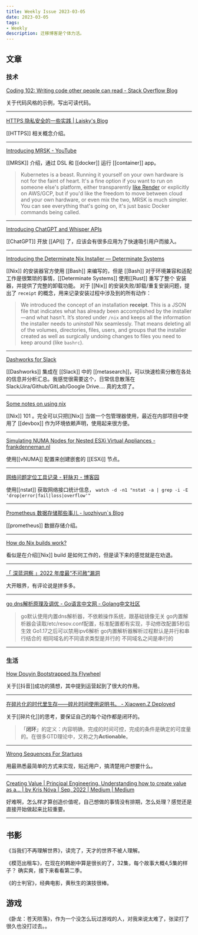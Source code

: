 ```yaml
---
title: Weekly Issue 2023-03-05
date: 2023-03-05
tags:
- Weekly
description: 迁移博客是个体力活。
---
```



## 文章

### 技术


[Coding 102: Writing code other people can read - Stack Overflow Blog](https://stackoverflow.blog/2023/02/13/coding-102-writing-code-other-people-can-read/)

关于代码风格的示例，写出可读代码。

---

[HTTPS 隐私安全的一些实践 | Laisky's Blog](https://blog.laisky.com/p/https-in-action/)

[[HTTPS]] 相关概念介绍。

---



[Introducing MRSK - YouTube](https://www.youtube.com/watch?v=LL1cV2FXZ5I)

[[MRSK]] 介绍，通过 DSL 和 [[docker]] 运行 [[container]] app。

> Kubernetes is a beast. Running it yourself on your own hardware is not for the faint of heart. It's a fine option if you want to run on someone else's platform, either transparently [like Render](https://thenewstack.io/render-cloud-deployment-with-less-engineering/) or explicitly on AWS/GCP, but if you'd like the freedom to move between cloud and your own hardware, or even mix the two, MRSK is much simpler. You can see everything that's going on, it's just basic Docker commands being called.

---

[Introducing ChatGPT and Whisper APIs](https://openai.com/blog/introducing-chatgpt-and-whisper-apis)

[[ChatGPT]] 开放 [[API]] 了，应该会有很多应用为了快速吸引用户而接入。

---

[Introducing the Determinate Nix Installer — Determinate Systems](https://determinate.systems/posts/determinate-nix-installer)

[[Nix]] 的安装器官方使用 [[Bash]] 来编写的，但是 [[Bash]] 对于环境兼容和适配工作是很繁琐的事情，[[Determinate Systems]] 使用[[Rust]] 重写了整个 安装器，并提供了完整的卸载功能。
对于 [[Nix]] 的安装失败/卸载/重复安装问题，提出了 `receipt` 的概念，用来记录安装过程中涉及到的所有动作：

> We introduced the concept of an installation **receipt**. This is a JSON file that indicates what has already been accomplished by the installer—and what hasn’t. It’s stored under `/nix` and keeps all the information the installer needs to *uninstall* Nix seamlessly. That means deleting all of the volumes, directories, files, users, and groups that the installer created as well as surgically undoing changes to files you need to keep around (like `bashrc`).

---

[Dashworks for Slack](https://www.dashworks.ai/for-slack)

[[Dashworks]] 集成在 [[Slack]] 中的 [[metasearch]]，可以快速检索分散在各处的信息并分析汇总。我感觉很需要这个，日常信息散落在 Slack/Jira/Github/GitLab/Google Drive.... 真的太烦了。

---


[Some notes on using nix](https://jvns.ca/blog/2023/02/28/some-notes-on-using-nix/)

[[Nix]] 101 。完全可以只把[[Nix]] 当做一个包管理器使用，最近在内部项目中使用了 [[devbox]] 作为环境依赖声明，使用起来很方便。

---

[Simulating NUMA Nodes for Nested ESXi Virtual Appliances - frankdenneman.nl](https://frankdenneman.nl/2023/03/02/simulating-numa-nodes-for-nested-esxi-virtual-appliances/)

使用[[vNUMA]] 配置来创建嵌套的 [[ESXi]] 节点。

---

[网络问题定位工具记录 - 轩脉刃 - 博客园](https://www.cnblogs.com/yjf512/p/17174669.html)

使用[[nstat]] 获取网络接口统计信息， `watch -d -n1 "nstat -a | grep -i -E 'drop|error|fail|loss|overflow'"`

---

[Prometheus 数据存储那些事儿 - luozhiyun`s Blog](https://www.luozhiyun.com/archives/725)

[[prometheus]] 数据存储介绍。

---


[How do Nix builds work?](https://jvns.ca/blog/2023/03/03/how-do-nix-builds-work-/)

看似是在介绍[[Nix]] build 是如何工作的，但是读下来的感觉就是在劝退。

---

[「 深蓝洞察 」2022 年度最“不可赦”漏洞](https://mp.weixin.qq.com/s/P_EYQxOEupqdU0BJMRqWsw)

大开眼界，有评论说是拼多多。

---

[go dns解析原理及调优  - Go语言中文网 - Golang中文社区](https://studygolang.com/topics/15021)

> go默认使用内置dns解析器，不依赖操作系统，跟基础镜像无关
go内置解析器会读取/etc/resov.conf配置，标准配置都有实现，手动修改配置5秒后生效
Go1.17之后可以禁用ipv6解析
go内置解析器解析过程默认是并行和串行结合的
相同域名的不同请求类型是并行的
不同域名之间是串行的

---

### 生活


[How Douyin Bootstrapped Its Flywheel](https://tieshunroquerre.com/blog/douyin)

关于[[抖音]]成功的猜想，其中提到运营起到了很大的作用。

---

[在碎片化的时代里生存——碎片时间使用说明书。 - Xiaowen.Z Deployed](https://xiaowenz.com/blog/2023/02/decouple-your-time/)

关于[[碎片化]]的思考，要保证自己的每个动作都是闭环的。
> 「**闭环**」的定义：内容明确，完成的时间可控，完成的条件是确定的可度量的。在很多GTD理论中，又称之为**Actionable**。

---

[Wrong Sequences For Startups](https://matt-rickard.com/wrong-sequences-for-startups)

用最熟悉最简单的方式来实现，贴近用户，搞清楚用户想要什么。

---

[Creating Value | Principal Engineering. Understanding how to create value as a… | by Kris Nóva | Sep, 2022 | Medium | Medium](https://web.archive.org/web/20220912061404/https://medium.com/@kris-nova/creating-value-as-a-principal-aa59c7986344)

好难啊，怎么样才算创造价值呢，自己想做的事情没有排期，怎么处理？感觉还是直接开始做起来比较重要。

---



## 书影

《当我们不再理解世界》，读完了，天才的世界不被人理解。

《模范出租车》，在现在的韩剧中算是很长的了，32集，每个故事大概4,5集的样子？ 确实爽，接下来看看第二季。

《的士判官》，经典电影，黄秋生的演技很棒。

## 游戏

《卧龙：苍天陨落》，作为一个没怎么玩过游戏的人，对我来说太难了，张梁打了很久也没打过去。。


